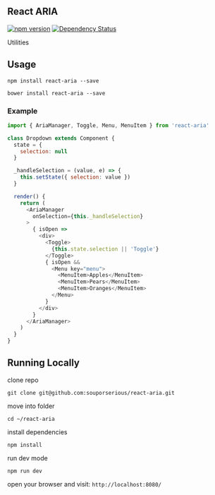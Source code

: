 ## React ARIA

[![npm version](https://badge.fury.io/js/react-aria.svg)](https://badge.fury.io/js/react-aria)
[![Dependency Status](https://david-dm.org/souporserious/react-aria.svg)](https://david-dm.org/souporserious/react-aria)

Utilities

## Usage

`npm install react-aria --save`

`bower install react-aria --save`

### Example

```js
import { AriaManager, Toggle, Menu, MenuItem } from 'react-aria'

class Dropdown extends Component {
  state = {
    selection: null
  }

  _handleSelection = (value, e) => {
    this.setState({ selection: value })
  }

  render() {
    return (
      <AriaManager
        onSelection={this._handleSelection}
      >
        { isOpen =>
          <div>
            <Toggle>
              {this.state.selection || 'Toggle'}
            </Toggle>
            { isOpen &&
              <Menu key="menu">
                <MenuItem>Apples</MenuItem>
                <MenuItem>Pears</MenuItem>
                <MenuItem>Oranges</MenuItem>
              </Menu>
            }
          </div>
        }
      </AriaManager>
    )
  }
}
```

## Running Locally

clone repo

`git clone git@github.com:souporserious/react-aria.git`

move into folder

`cd ~/react-aria`

install dependencies

`npm install`

run dev mode

`npm run dev`

open your browser and visit: `http://localhost:8080/`
